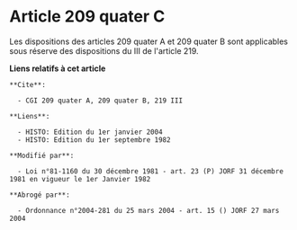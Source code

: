 # Article 209 quater C

Les dispositions des articles 209 quater A et 209 quater B sont applicables sous réserve des dispositions du III de l'article
219.

**Liens relatifs à cet article**

	**Cite**:

	  - CGI 209 quater A, 209 quater B, 219 III

	**Liens**:

	  - HISTO: Edition du 1er janvier 2004
	  - HISTO: Edition du 1er septembre 1982

	**Modifié par**:

	  - Loi n°81-1160 du 30 décembre 1981 - art. 23 (P) JORF 31 décembre 1981 en vigueur le 1er Janvier 1982

	**Abrogé par**:

	  - Ordonnance n°2004-281 du 25 mars 2004 - art. 15 () JORF 27 mars 2004
